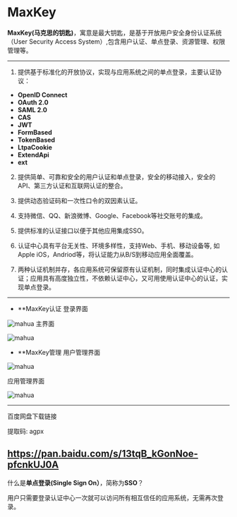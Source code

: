 # MaxKey
**MaxKey(马克思的钥匙)**，寓意是最大钥匙，是基于开放用户安全身份认证系统（User Security Access System）,包含用户认证、单点登录、资源管理、权限管理等。

------------

1.  提供基于标准化的开放协议，实现与应用系统之间的单点登录，主要认证协议：

- **OpenID Connect**
- **OAuth 2.0**
- **SAML 2.0**
- **CAS**
- **JWT**
- **FormBased**
- **TokenBased**
- **LtpaCookie**
- **ExtendApi**
- **ext**

2.  提供简单、可靠和安全的用户认证和单点登录，安全的移动接入，安全的API、第三方认证和互联网认证的整合。

3. 提供动态验证码和一次性口令的双因素认证。

4. 支持微信、QQ、新浪微博、Google、Facebook等社交账号的集成。

5. 提供标准的认证接口以便于其他应用集成SSO。

6. 认证中心具有平台无关性、环境多样性，支持Web、手机、移动设备等, 如Apple iOS，Andriod等，将认证能力从B/S到移动应用全面覆盖。

7. 两种认证机制并存，各应用系统可保留原有认证机制，同时集成认证中心的认证；应用具有高度独立性，不依赖认证中心，又可用使用认证中心的认证，实现单点登录。

------------
- **MaxKey认证
登录界面

![mahua](https://github.com/shimingxy/MaxKey/blob/master/maxkey_login.png)
主界面

![mahua](https://github.com/shimingxy/MaxKey/blob/master/maxkey_index.png)

- **MaxKey管理
用户管理界面

![mahua](https://github.com/shimingxy/MaxKey/blob/master/maxkey_mgt_users.png)

应用管理界面

![mahua](https://github.com/shimingxy/MaxKey/blob/master/maxkey_mgt_apps.png)

------------
百度网盘下载链接

提取码: agpx 

https://pan.baidu.com/s/13tqB_kGonNoe-pfcnkUJ0A 
------------


什么是**单点登录(Single Sign On）**，简称为**SSO**？

  用户只需要登录认证中心一次就可以访问所有相互信任的应用系统，无需再次登录。
